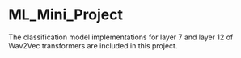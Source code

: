 # ML_Mini_Project
The classification model implementations for layer 7 and layer 12 of Wav2Vec transformers are included in this project.
